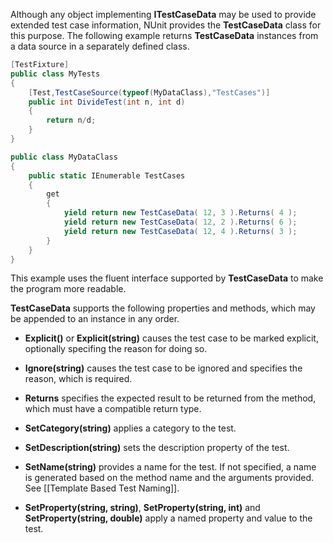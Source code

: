 Although any object implementing **ITestCaseData** may be used to
provide extended test case information, NUnit provides the **TestCaseData** 
class for this purpose. The following example returns **TestCaseData** 
instances from a data source in a separately defined class.

```C#
[TestFixture]
public class MyTests
{
    [Test,TestCaseSource(typeof(MyDataClass),"TestCases")]
    public int DivideTest(int n, int d)
    {
        return n/d;
    }
}

public class MyDataClass
{
    public static IEnumerable TestCases
    {
        get
        {
            yield return new TestCaseData( 12, 3 ).Returns( 4 );
            yield return new TestCaseData( 12, 2 ).Returns( 6 );
            yield return new TestCaseData( 12, 4 ).Returns( 3 );
        }
    }  
}
```

This example uses the fluent interface supported by **TestCaseData**
to make the program more readable.

**TestCaseData** supports the following properties
and methods, which may be appended to an instance in any order.

 * **Explicit()** or **Explicit(string)** causes the test case to be marked explicit, optionally specifing the reason for doing so.

 * **Ignore(string)** causes the test case to be ignored and specifies the reason, which is required.

 * **Returns** specifies the expected result to be returned from the method, which must have a compatible return type.

 * **SetCategory(string)** applies a category to the test.

 * **SetDescription(string)** sets the description property of the test.

 * **SetName(string)** provides a name for the test. If not specified, a name is generated based on the method name and the arguments provided. See [[Template Based Test Naming]].

 * **SetProperty(string, string)**, **SetProperty(string, int)** and **SetProperty(string, double)** apply a named property and value to the test.

